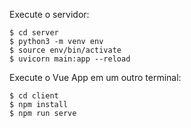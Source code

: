 Execute o servidor:
```
$ cd server
$ python3 -m venv env
$ source env/bin/activate
$ uvicorn main:app --reload
```

Execute o Vue App em um outro terminal:
```
$ cd client
$ npm install
$ npm run serve
```
